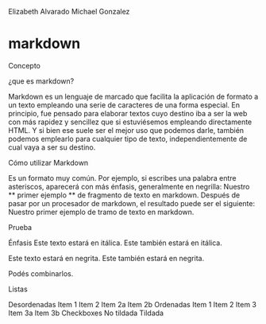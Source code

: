 Elizabeth Alvarado 
Michael Gonzalez

# markdown
Concepto

¿que es markdown?

Markdown es un lenguaje de marcado que facilita la aplicación de formato a un texto empleando una serie de caracteres de una forma especial. En principio, fue pensado para elaborar textos cuyo destino iba a ser la web con más rapidez y sencillez que si estuviésemos empleando directamente HTML. Y si bien ese suele ser el mejor uso que podemos darle, también podemos emplearlo para cualquier tipo de texto, independientemente de cual vaya a ser su destino.

Cómo utilizar Markdown

Es un formato muy común. Por ejemplo, si escribes una palabra entre asteriscos, aparecerá con más énfasis, generalmente en negrilla:
Nuestro ** primer ejemplo ** de fragmento de texto en markdown.
Después de pasar por un procesador de markdown, el resultado puede ser el siguiente:
Nuestro primer ejemplo de tramo de texto en markdown.

Prueba

Énfasis
Este texto estará en itálica.
Este también estará en itálica.

Este texto estará en negrita.
Este también estará en negrita.

Podés combinarlos.

Listas

Desordenadas
Item 1
Item 2
Item 2a
Item 2b
Ordenadas
Item 1
Item 2
Item 3
Item 3a
Item 3b
Checkboxes
 No tildada
 Tildada
